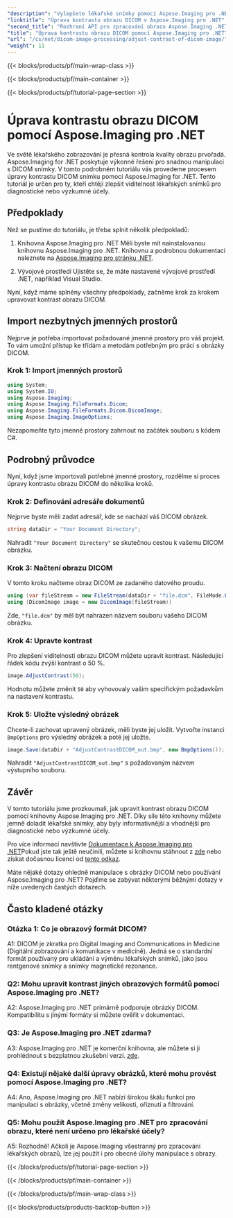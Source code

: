 ```yaml
---
"description": "Vylepšete lékařské snímky pomocí Aspose.Imaging pro .NET. Upravte kontrast snímků DICOM pomocí snadných kroků."
"linktitle": "Úprava kontrastu obrazu DICOM v Aspose.Imaging pro .NET"
"second_title": "Rozhraní API pro zpracování obrazu Aspose.Imaging .NET"
"title": "Úprava kontrastu obrazu DICOM pomocí Aspose.Imaging pro .NET"
"url": "/cs/net/dicom-image-processing/adjust-contrast-of-dicom-image/"
"weight": 11
---
```


{{< blocks/products/pf/main-wrap-class >}}

{{< blocks/products/pf/main-container >}}

{{< blocks/products/pf/tutorial-page-section >}}

# Úprava kontrastu obrazu DICOM pomocí Aspose.Imaging pro .NET

Ve světě lékařského zobrazování je přesná kontrola kvality obrazu prvořadá. Aspose.Imaging for .NET poskytuje výkonné řešení pro snadnou manipulaci s DICOM snímky. V tomto podrobném tutoriálu vás provedeme procesem úpravy kontrastu DICOM snímku pomocí Aspose.Imaging for .NET. Tento tutoriál je určen pro ty, kteří chtějí zlepšit viditelnost lékařských snímků pro diagnostické nebo výzkumné účely. 

## Předpoklady

Než se pustíme do tutoriálu, je třeba splnit několik předpokladů:

1. Knihovna Aspose.Imaging pro .NET
Měli byste mít nainstalovanou knihovnu Aspose.Imaging pro .NET. Knihovnu a podrobnou dokumentaci naleznete na [Aspose.Imaging pro stránku .NET](https://reference.aspose.com/imaging/net/).

2. Vývojové prostředí
Ujistěte se, že máte nastavené vývojové prostředí .NET, například Visual Studio.

Nyní, když máme splněny všechny předpoklady, začněme krok za krokem upravovat kontrast obrazu DICOM.

## Import nezbytných jmenných prostorů

Nejprve je potřeba importovat požadované jmenné prostory pro váš projekt. To vám umožní přístup ke třídám a metodám potřebným pro práci s obrázky DICOM.

### Krok 1: Import jmenných prostorů

```csharp
using System;
using System.IO;
using Aspose.Imaging;
using Aspose.Imaging.FileFormats.Dicom;
using Aspose.Imaging.FileFormats.Dicom.DicomImage;
using Aspose.Imaging.ImageOptions;
```

Nezapomeňte tyto jmenné prostory zahrnout na začátek souboru s kódem C#.

## Podrobný průvodce

Nyní, když jsme importovali potřebné jmenné prostory, rozdělme si proces úpravy kontrastu obrazu DICOM do několika kroků.

### Krok 2: Definování adresáře dokumentů

Nejprve byste měli zadat adresář, kde se nachází váš DICOM obrázek.

```csharp
string dataDir = "Your Document Directory";
```

Nahradit `"Your Document Directory"` se skutečnou cestou k vašemu DICOM obrázku.

### Krok 3: Načtení obrazu DICOM

V tomto kroku načteme obraz DICOM ze zadaného datového proudu.

```csharp
using (var fileStream = new FileStream(dataDir + "file.dcm", FileMode.Open, FileAccess.Read))
using (DicomImage image = new DicomImage(fileStream))
```

Zde, `"file.dcm"` by měl být nahrazen názvem souboru vašeho DICOM obrázku.

### Krok 4: Upravte kontrast

Pro zlepšení viditelnosti obrazu DICOM můžete upravit kontrast. Následující řádek kódu zvýší kontrast o 50 %.

```csharp
image.AdjustContrast(50);
```

Hodnotu můžete změnit `50` aby vyhovovaly vašim specifickým požadavkům na nastavení kontrastu.

### Krok 5: Uložte výsledný obrázek

Chcete-li zachovat upravený obrázek, měli byste jej uložit. Vytvořte instanci `BmpOptions` pro výsledný obrázek a poté jej uložte.

```csharp
image.Save(dataDir + "AdjustContrastDICOM_out.bmp", new BmpOptions());
```

Nahradit `"AdjustContrastDICOM_out.bmp"` s požadovaným názvem výstupního souboru.

## Závěr

V tomto tutoriálu jsme prozkoumali, jak upravit kontrast obrazu DICOM pomocí knihovny Aspose.Imaging pro .NET. Díky síle této knihovny můžete jemně doladit lékařské snímky, aby byly informativnější a vhodnější pro diagnostické nebo výzkumné účely.

Pro více informací navštivte [Dokumentace k Aspose.Imaging pro .NET](https://reference.aspose.com/imaging/net/)Pokud jste tak ještě neučinili, můžete si knihovnu stáhnout z [zde](https://releases.aspose.com/imaging/net/) nebo získat dočasnou licenci od [tento odkaz](https://purchase.aspose.com/temporary-license/).

Máte nějaké dotazy ohledně manipulace s obrázky DICOM nebo používání Aspose.Imaging pro .NET? Pojďme se zabývat některými běžnými dotazy v níže uvedených častých dotazech.

## Často kladené otázky

### Otázka 1: Co je obrazový formát DICOM?

A1: DICOM je zkratka pro Digital Imaging and Communications in Medicine (Digitální zobrazování a komunikace v medicíně). Jedná se o standardní formát používaný pro ukládání a výměnu lékařských snímků, jako jsou rentgenové snímky a snímky magnetické rezonance.

### Q2: Mohu upravit kontrast jiných obrazových formátů pomocí Aspose.Imaging pro .NET?

A2: Aspose.Imaging pro .NET primárně podporuje obrázky DICOM. Kompatibilitu s jinými formáty si můžete ověřit v dokumentaci.

### Q3: Je Aspose.Imaging pro .NET zdarma?

A3: Aspose.Imaging pro .NET je komerční knihovna, ale můžete si ji prohlédnout s bezplatnou zkušební verzí. [zde](https://releases.aspose.com/).

### Q4: Existují nějaké další úpravy obrázků, které mohu provést pomocí Aspose.Imaging pro .NET?

A4: Ano, Aspose.Imaging pro .NET nabízí širokou škálu funkcí pro manipulaci s obrázky, včetně změny velikosti, oříznutí a filtrování.

### Q5: Mohu použít Aspose.Imaging pro .NET pro zpracování obrazu, které není určeno pro lékařské účely?

A5: Rozhodně! Ačkoli je Aspose.Imaging všestranný pro zpracování lékařských obrazů, lze jej použít i pro obecné úlohy manipulace s obrazy.

{{< /blocks/products/pf/tutorial-page-section >}}

{{< /blocks/products/pf/main-container >}}

{{< /blocks/products/pf/main-wrap-class >}}

{{< blocks/products/products-backtop-button >}}